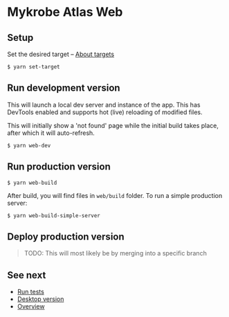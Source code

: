 # Mykrobe Atlas Web

## Setup

Set the desired target – [About targets](targets.md)

```
$ yarn set-target
```

## Run development version

This will launch a local dev server and instance of the app. This has DevTools enabled and supports hot (live) reloading of modified files.

This will initially show a 'not found' page while the initial build takes place, after which it will auto-refresh.

```
$ yarn web-dev
```

## Run production version

```
$ yarn web-build
```

After build, you will find files in `web/build` folder. To run a simple production server:

```
$ yarn web-build-simple-server
```

## Deploy production version

> TODO: This will most likely be by merging into a specific branch

## See next

- [Run tests](docs/testing.md)
- [Desktop version](desktop.md)
- [Overview](../README.md)